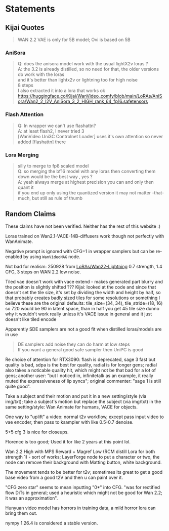 # Statements

## Kijai Quotes

> WAN 2.2 VAE is only for 5B model; Ovi is based on 5B

### AniSora

> Q: does the anisora model work with the usual lightX2v loras ?  
> A: the 3.2 is already distilled, so no need for that, the older versions do work with the loras  
> and it's better than lightx2v or lightning too for high noise  
> 8 steps  
> I also extracted it into a lora that works ok https://huggingface.co/Kijai/WanVideo_comfy/blob/main/LoRAs/AniSora/Wan2_2_I2V_AniSora_3_2_HIGH_rank_64_fp16.safetensors

### Flash Attention

> Q: In wrapper we can't use flashattn?  
> A: at least flash2, I never tried 3  
> [WanVideo Uni3C Controlnet Loader] uses it's own attention so never added [flashattn] there

### Lora Merging

> silly to merge to fp8 scaled model  
> Q: so merging the bf16 model with any loras then converting them down would be the best way  , yes ?  
> A: yeah always merge at highest precision you can and only then quant it  
> if you end up only using the quantized version it may not matter -that- much, but still as rule of thumb

## Random Claims

These claims have not been verified. Neither has the rest of this website :)

Loras trained on Wan2.1-VACE-14B-diffusers work though not perfectly with WanAnimate.

Negative prompt is ignored with CFG=1 in wrapper samplers but can be re-enabled by using `WanVideoNAG` node.

Not bad for realism: 250928 from [LoRAs/Wan22-Lightning](https://huggingface.co/lightx2v/Wan2.2-Lightning/tree/main) 0.7 strength, 1.4 CFG, 3 steps on WAN 2.2 low noise.

Tiled vae doesn't work with vace extend - makes generated part blurry and the position is slightly shifted ???
Kijai: looked at the code and since that doesn't set the tile size, it's set by dividing the width and height by half, so that probably creates badly sized tiles for some resolutions or something
I believe these are the original defaults: tile_size=(34, 34), tile_stride=(18, 16)
so 720 would be 90 in latent space, than in half you get 45 tile size
dunno why it wouldn't work really
unless it's VACE issue in general and it just doesn't like tiled encode

Apparently SDE samplers are not a good fit when distilled loras/models are in use
> DE samplers add noise they can do harm at low steps  
> If you want a general good safe sampler then UniPC is good

Re choice of attention for RTX3090: flash is deprecated, sage 3 fast but quality is bad, sdpa is the best for quality, radial is for longer gens;
radial also takes a noticable quality hit, which might not be that bad for a lot of gens;
another user: "but I noticed in, infinitetalk as an example, it really muted the expressiveness of lip syncs";
original commenter: "sage 1 is still quite good".

Take a subject and their motion and put it in a new setting/style (via img/txt);
take a subject's motion but replace the subject (via img/txt) in the same setting/style:
Wan Animate for humans, VACE for objects.

One way to "uplift" a video: normal t2v workflow, except pass input video to vae encoder, then pass to ksampler with like 0.5-0.7 denoise.

5+5 cfg  3 is nice for closeups.

Florence is too good; Used it for like 2 years at this point lol.

Wan 2.2 High with MPS Reward + Magref Low (RCM distill Lora for both strength 1) - sort of works; LayerForge node to put a character or two, the node can remove their background with Matting button, white background.

The movement tends to be better for t2v; sometimes its great to get a good base video from a good t2V and then u can paint over it.

"CFG zero star" seems to mean inputting "0*" into CFG. "was for rectified flow DiTs in general; used a heuristic which might not be good for Wan 2.2; it was an approximation".

Hunyuan video model has horrors in training data, a mild horror lora can bring them out.

nympy 1.26.4 is considered a stable version.
